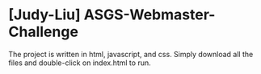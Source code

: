 # [Judy-Liu] ASGS-Webmaster-Challenge

The project is written in html, javascript, and css. Simply download all the files and double-click on index.html to run.
